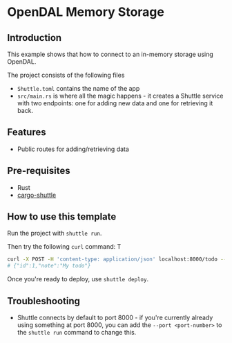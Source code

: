 # OpenDAL Memory Storage

## Introduction

This example shows that how to connect to an in-memory storage using OpenDAL.

The project consists of the following files

- `Shuttle.toml` contains the name of the app
- `src/main.rs` is where all the magic happens - it creates a Shuttle service with two endpoints: one for adding new data and one for retrieving it back.

## Features

- Public routes for adding/retrieving data

## Pre-requisites

- Rust
- [cargo-shuttle](https://www.shuttle.dev)

## How to use this template

Run the project with `shuttle run`.

Then try the following `curl` command:
T
```bash
curl -X POST -H 'content-type: application/json' localhost:8000/todo --data '{"note":"My todo"}'
# {"id":1,"note":"My todo"}
```

Once you're ready to deploy, use `shuttle deploy`.

## Troubleshooting
- Shuttle connects by default to port 8000 - if you're currently already using something at port 8000, you can add
  the `--port <port-number>` to the `shuttle run` command to change this.
